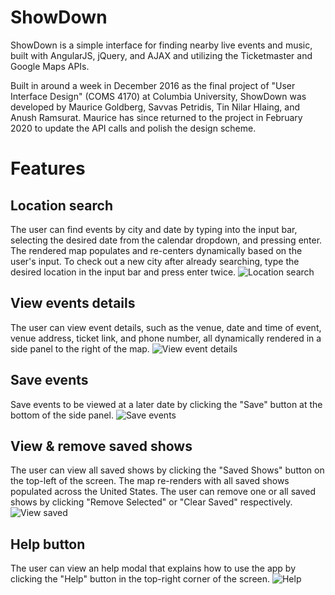 # ShowDown

ShowDown is a simple interface for finding nearby live events and music, built with AngularJS, jQuery, and AJAX and utilizing the Ticketmaster and Google Maps APIs.

Built in around a week in December 2016 as the final project of "User Interface Design" (COMS 4170) at Columbia University, ShowDown was developed by Maurice Goldberg, Savvas Petridis, Tin Nilar Hlaing, and Anush Ramsurat. Maurice has since returned to the project in February 2020 to update the API calls and polish the design scheme.

# Features

## Location search
The user can find events by city and date by typing into the input bar, selecting the desired date from the calendar dropdown, and pressing enter. The rendered map populates and re-centers dynamically based on the user's input. To check out a new city after already searching, type the desired location in the input bar and press enter twice.
![Location search](location_search.gif)

## View events details
The user can view event details, such as the venue, date and time of event, venue address, ticket link, and phone number, all dynamically rendered in a side panel to the right of the map.
![View event details](view_event_details.gif)

## Save events
Save events to be viewed at a later date by clicking the "Save" button at the bottom of the side panel.
![Save events](save_events.gif)

## View & remove saved shows
The user can view all saved shows by clicking the "Saved Shows" button on the top-left of the screen. The map re-renders with all saved shows populated across the United States.
The user can remove one or all saved shows by clicking "Remove Selected" or "Clear Saved" respectively.
![View saved](view_saved.gif)

## Help button
The user can view an help modal that explains how to use the app by clicking the "Help" button in the top-right corner of the screen.
![Help](help.gif)
